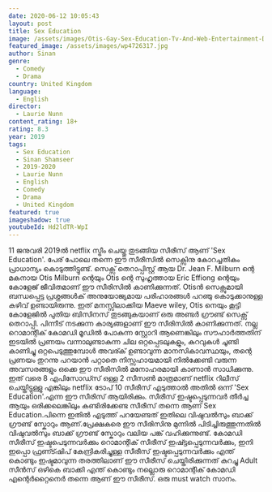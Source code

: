 ```yaml
---
date: 2020-06-12 10:05:43
layout: post
title: Sex Education
image: /assets/images/Otis-Gay-Sex-Education-Tv-And-Web-Entertainment-DKODING-1200x675.jpg
featured_image: /assets/images/wp4726317.jpg
author: Sinan
genre:
  - Comedy
  - Drama
country: United Kingdom
language:
  - English
director:
  - Laurie Nunn
content_rating: 18+
rating: 8.3
year: 2019
tags:
  - Sex Education
  - Sinan Shamseer
  - 2019-2020
  - Laurie Nunn
  - English
  - Comedy
  - Drama
  - United Kingdom
featured: true
imageshadow: true
youtubeId: Hd2ldTR-WpI
---
```

11 ജനുവരി 2019ൽ netflix സ്ട്രീം ചെയ്തു തുടങ്ങിയ സീരീസ് ആണ് 'Sex Education'.  പേര് പോലെ തന്നെ ഈ സീരീസിൽ സെക്സിനു കോറച്ചതികം പ്രാധാന്യം കൊടുത്തിട്ടുണ്ട്. സെക്സ് തെറാപ്പിസ്റ്റ് ആയ Dr. Jean F. Milburn ന്റെ മകനായ Otis Milburn ന്റെയും Otis ന്റെ സുഹൃത്തായ Eric Effiong ന്റെയും കോളേജ് ജീവിതമാണ് ഈ സീരിസിൽ കാണിക്കുന്നത്. Otisൻ സെക്സുമായി ബന്ധപ്പെട്ട പ്രശ്നങ്ങൾക് അനുയോജ്യമായ  പരിഹാരങ്ങൾ പറഞു കൊടുക്കാനുള്ള കഴിവ് ഉണ്ടായിരുന്നു. ഇത് മനസ്സിലാക്കിയ Maeve wiley, Otis നെയും കൂട്ടി കോളേജിൽ  പുതിയ ബിസിനസ്‌ തുടങ്ങുകയാണ് ഒരു അണ്ടർ ഗ്രൗണ്ട് സെക്സ് തെറാപ്പി. പിന്നീട് നടക്കുന്ന കാര്യങ്ങളാണ് ഈ സീരിസിൽ കാണിക്കുന്നത്. നല്ല റൊമാന്റിക് കോമഡി മൂഡിൽ പോകുന്ന സ്റ്റോറി ആണെങ്കിലും സൗഹാർത്തതിന് ഇടയിൽ പ്രണയം വന്നാലുണ്ടാകുന്ന ചില ഒറ്റപ്പെടലുകളും, കുറവുകൾ ചൂണ്ടി കാണിച്ചു ഒറ്റപെടുത്തുമ്പോൾ അവര്ക് ഉണ്ടാവുന്ന മാനസികാവസ്ഥയും, തന്റെ പ്രണയം തുറന്നു പറയാൻ പറ്റാതെ നിസ്സഹായമായി നിൽക്കേണ്ടി വരുന്ന അവസരങ്ങളും ഒക്കെ ഈ സീരിസിൽ മനോഹരമായി കാണാൻ സാധിക്കുന്നു. ഇത് വരെ 8 എപിസോഡ്സ് ഒള്ള 2 സീസൺ മാത്രമാണ് netflix റിലീസ് ചെയ്തിട്ടുള്ളു എങ്കിലും netflix ടോപ് 10 സീരീസ് എടുത്താൽ അതിൽ ഒന്ന് 'Sex Education'.എന്ന ഈ സീരിസ് ആയിരിക്കും. സീരീസ് ഇഷ്ടപ്പെടുന്നവർ തീർച്ച ആയും ഒരിക്കലെങ്കിലും കണ്ടിരിക്കേണ്ട സീരീസ് തന്നെ ആണ് Sex Education.പിന്നെ ഇതിൽ എടുത്ത് പറയേണ്ടത് ഇതിലെ വിഷുവൽസും ബാക്ക് ഗ്രൗണ്ട് സ്കോറും ആണ്.പ്രേക്ഷകരെ ഈ സീരിസിനു മുന്നിൽ പിടിച്ചിരുത്തുന്നതിൽ വിഷുവൽസും ബാക്ക് ഗ്രൗണ്ട് സ്കോറും വലിയ പങ്ക് വഹിക്കുന്നുണ്ട്. കോമഡി സീരീസ് ഇഷ്ടപെടുന്നവർക്കും റൊമാന്റിക് സീരീസ് ഇഷ്ട്ടപ്പെടുന്നവർക്കും, ഇനി ഇപ്പൊ ഫ്രണ്ട്ഷിപ് കേന്ദ്രികരിച്ചുള്ള സീരീസ് ഇഷ്ടപ്പെടുന്നവർക്കും എന്ത് കൊണ്ടും ഇഷ്ടമാവുന്ന തരത്തിലാണ് ഈ സീരീസ് ചെയ്തിരിക്കുന്നത് കുറച്ചു Adult സീൻസ് ഒഴികെ ബാക്കി എന്ത് കൊണ്ടും നല്ലൊരു റൊമാന്റിക് കോമഡി എന്റെർറ്റൈനെർ തന്നെ ആണ് ഈ സീരീസ്.
ഒരു must watch സാനം.
